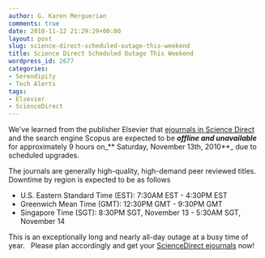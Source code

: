 ```yaml
---
author: G. Karen Merguerian
comments: true
date: 2010-11-12 21:29:29+00:00
layout: post
slug: science-direct-scheduled-outage-this-weekend
title: Science Direct Scheduled Outage This Weekend
wordpress_id: 2677
categories:
- Serendipity
- Tech Alerts
tags:
- Elsevier
- ScienceDirect
---
```


We've learned from the publisher Elsevier that [ejournals in Science Direct](http://0-www.sciencedirect.com.ilsprod.lib.neu.edu/) and the search engine Scopus are expected to be _**offline and unavailable**_ for approximately 9 hours on_** Saturday, November 13th, 2010**_ due to scheduled upgrades.

The journals are generally high-quality, high-demand peer reviewed titles.  Downtime by region is expected to be as follows


* U.S. Eastern Standard Time (EST): 7:30AM EST - 4:30PM EST
* Greenwich Mean Time (GMT): 12:30PM GMT - 9:30PM GMT
* Singapore Time (SGT): 8:30PM SGT, November 13 - 5:30AM SGT, November 14


This is an exceptionally long and nearly all-day outage at a busy time of year.   Please plan accordingly and get your [ScienceDirect ejournals](http://0-www.sciencedirect.com.ilsprod.lib.neu.edu/) now!
